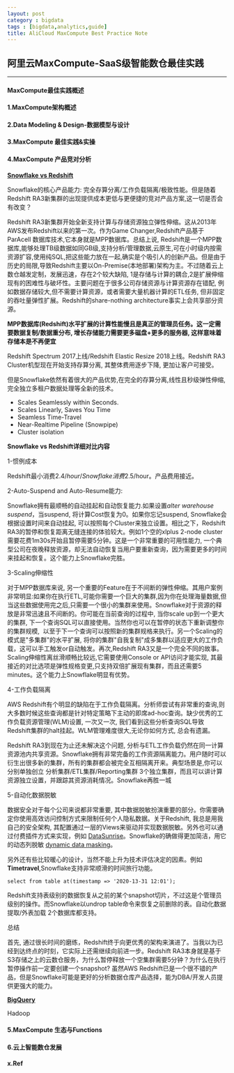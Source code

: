 ```yaml
---
layout: post
category : bigdata
tags : [bigdata,analytics,guide]
title: AliCloud MaxCompute Best Practice Note
---
```


## 阿里云MaxCompute-SaaS级智能数仓最佳实践
-------------------------------------------------------

#### MaxCompute最佳实践概述

#### 1.MaxCompute架构概述

#### 2.Data Modeling & Design-数据模型与设计

#### 3.MaxCompute 最佳实践&实操

#### 4.MaxCompute 产品竞对分析

**<u>Snowflake vs Redshift</u>**

Snowflake的核心产品能力: 完全存算分离/工作负载隔离/极致性能。但是随着Redshift RA3新集群的出现提供成本更低与更便捷的竞对产品方案,这一切是否会有改变？

Redshift RA3新集群开始全新支持计算与存储资源独立弹性伸缩。这从2013年AWS发布Redshift以来的第一次。作为Game Changer,Redshift产品基于ParAcell 数据库技术,它本身就是MPP数据库。总结上说,
Redshift是一个MPP数据库,能够处理TB级数据如同GB级,支持分析/管理数据,云原生,可在小时级内按需资源扩容,使用纯SQL,把这些能力放在一起,确实是个吸引人的创新产品。但是由于历史的局限,导致Redshift主要以On-Premise(本地部署)架构为主。不过随着云上数仓越发定制，发展迅速，存在2个较大缺陷, 1是存储与计算的耦合,2是扩展伸缩现有的困难性与破坏性。主要问题在于很多公司存储资源与计算资源存在错配, 例如数据存储较大,但不需要计算资源，或者需要大量机器计算的ETL任务, 但非固定的吞吐量弹性扩展。Redshift的share-nothing architecture事实上会共享部分资源。

**MPP数据库(Redshift)水平扩展的计算性能慢且是真正的管理员任务。这一定需要数据复制/数据重分布, 增长存储能力需要更多磁盘+更多的服务器, 这样意味着存储本是不再便宜**

Redshift Spectrum 2017上线/Redshift Elastic Resize 2018上线。Redshift RA3 Cluster机型现在开始支持存算分离, 其整体费用逐步下降, 更加让客户可接受。

但是Snowflake依然有着很大的产品优势,在完全的存算分离,线性且秒级弹性伸缩,完全独立多租户数据处理等全新的技术。

- Scales Seamlessly within Seconds.
- Scales Linearly, Saves You Time
- Seamless Time-Travel
- Near-Realtime Pipeline (Snowpipe)
- Cluster isolation

**Snowflake vs Redshift详细对比内容**

1-惯例成本

Redshift最小消费$2.4/hour / Snowflake 消费$2.5/hour。产品费用接近。

2-Auto-Suspend and Auto-Resume能力: 

Snowflake拥有最顺畅的自动挂起和自动恢复能力.如果设置*alter warehouse suspend*，当suspend, 将计算Cost恢复为0。如果你忘记suspend,  Snowflake会根据设置时间来自动挂起, 可以按照每个Cluster来独立设置。相比之下，Redshift RA3的暂停和恢复距离无缝连接的体验较大。例如1个空的xlplus 2-node cluster 需要花费1m30s开始且暂停需要5分钟。这是一个非常重要的可用性能力, 一个典型公司在夜晚释放资源，却无法自动恢复当用户要重新查询，因为需要更多的时间来挂起和恢复。这个能力上Snowflake完胜。

3-Scaling伸缩性

对于MPP数据库来说, 另一个重要的Feature在于不间断的弹性伸缩。其用户案例非常明显:如果你在执行ETL,可能你需要一个巨大的集群,因为你在处理海量数据,但当这些数据使用完之后,只需要一个很小的集群来使用。Snowflake对于资源的释放是非常迅速且不间断的。你可能在当前查询的过程中, 当你scale up到一个更大的集群, 下一个查询SQL可以直接使用。当然你也可以在暂停的状态下重新调整你的集群规模,  以至于下一个查询可以按照新的集群规格来执行。另一个Scaling的模式是"多集群"的水平扩展, 将你的集群"自我复制"成多集群以适应更大的工作负载，这可以手工触发or自动触发。再次,Redshift RA3又是一个完全不同的故事。Scaling伸缩性离丝滑顺畅比较远,它需要使用Console or API访问才能实现, 其最接近的对比选项是弹性规格变更,只支持双倍扩展现有集群，而且还需要5 minutes。这个能力上Snowflake明显有优势。

4-工作负载隔离

AWS Redshift有个明显的缺陷在于工作负载隔离。分析师尝试有非常重的查询,则大多数时候这些查询都是针对特定策略下主动的即席ad-hoc查询。缺少优秀的工作负载资源管理(WLM)设置, 一次又一次, 我们看到这些分析查询SQL导致Redshift集群的halt挂起。WLM管理难度很大,无论你如何方式, 总会有遗漏。

Redshift RA3到现在为止还未解决这个问题, 分析与ETL工作负载仍然在同一计算资源池内共享资源。Snowflake拥有非常完备的工作资源隔离能力。用户随时可以衍生出很多新的集群，所有的集群都会被完全互相隔离开来。典型场景是,你可以分别单独创立 分析集群/ETL集群/Reporting集群 3个独立集群，而且可以讲计算资源独立设置，并跟踪其资源消耗情况。Snowflake再胜一城

5-自动化数据脱敏

数据安全对于每个公司来说都非常重要, 其中数据脱敏扮演重要的部分。你需要确定你使用高效访问控制方式来限制任何个人隐私数据。关于Redshift, 我总是用我自己的安全架构, 其配置通过一层的Views来驱动并实现数据脱敏。另外也可以通过付费插件方式来实现，例如 [DataSunrise](https://aws.amazon.com/blogs/big-data/protect-and-audit-pii-data-in-amazon-redshift-with-datasunrise-security/)。Snowflake的确做得更加简洁，用它的动态列脱敏 [dynamic data masking](https://docs.snowflake.com/en/user-guide/security-column-ddm-use.html)。

另外还有些比较暖心的设计，当然不能上升为技术评估决定的因素。例如**Timetravel**,Snowflake支持非常顺滑的时间旅行功能。

```
select from table at(timestamp => '2020-13-31 12:01');
```

Redshift支持表级别的数据恢复从之前的某个snapshot切片，不过这是个管理员级别的操作。而Snowflake以undrop table命令来恢复之前删除的表。自动化数据提取/外表加载 2个数据库都支持。

总结

首先, 通过很长时间的磨练，Redshift终于向更优秀的架构来演进了。当我以为已经到达终点的时刻，它实际上还需继续向前进一步。Redshift RA3本身就是基于S3存储之上的云数仓服务，为什么暂停释放一个空集群需要5分钟？为什么在执行暂停操作前一定要创建一个snapshot? 虽然AWS Redshift已是一个很不错的产品，但是Snowflake可能是更好的分析数据仓库产品选择，能为DBA/开发人员提供更强大的能力。

**<u>BigQuery</u>**

Hadoop

#### 5.MaxCompute 生态与Functions

#### 6.云上智能数仓发展

#### x.Ref

